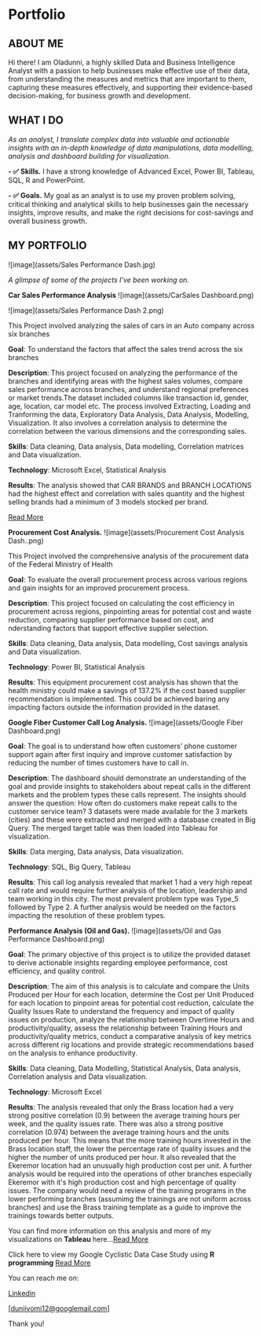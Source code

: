 # Portfolio
<!--Section 1: Introduce your self-->
## ABOUT ME

Hi there! I am Oladunni, a highly skilled Data and Business Intelligence Analyst with a passion to help businesses make effective use of their data, from understanding the measures and metrics that are important to them, capturing these measures effectively, and supporting their evidence-based decision-making, for business growth and development.   


<!--Mention your top/relevant skills here - core and soft skills-->
## WHAT I DO

*As an analyst, I translate complex data into valuable and actionable insights with an in-depth knowledge of data manipulations, data modelling, analysis and dashboard building for visualization.*

**- ✅ Skills.**
I have a strong knowledge of Advanced Excel, Power BI, Tableau, SQL, R and PowerPoint. 

**- ✅ Goals.**
My goal as an analyst is to use my proven problem solving, critical thinking and analytical skills to help businesses gain the necessary insights, improve results, and make the right decisions for cost-savings and overall business growth.

<!--Section 2: List 3-4 key projects-->
## MY PORTFOLIO 

![image](assets/Sales Performance Dash.jpg)

*A glimpse of some of the projects I've been working on.*

**Car Sales Performance Analysis**
![image](assets/CarSales Dashboard.png)



























![image](assets/Sales Performance Dash 2.png)

This Project involved analyzing the sales of cars in an Auto company across six branches

**Goal**: To understand the factors that affect the sales trend across the six branches

**Description**: This project focused on analyzing the performance of the branches and identifying areas with the highest sales volumes, compare sales performance across branches, and understand regional preferences or market trends.The dataset included columns like transaction id, gender, age, location, car model etc. The process involved Extracting, Loading and Tranforming the data, Exploratory Data Analysis, Data Analysis, Modelling, Visualization. It also involves a correlation analysis to determine the correlation between the various dimensions and the corresponding sales.

**Skills**: Data cleaning, Data analysis, Data modelling, Correlation matrices and Data visualization.

**Technology**: Microsoft Excel, Statistical Analysis 

**Results**: The analysis showed that CAR BRANDS and BRANCH LOCATIONS had the highest effect and correlation with sales quantity and the highest selling brands had a minimum of 3 models stocked per brand.



[Read More](https://1drv.ms/b/c/5d8965274b18765c/EXebQy8Y62pEguD5Gbv1uzUBLe8Xwfn8c9AYIvzEz08aFw?e=YciEp8)

**Procurement Cost Analysis.**
![image](assets/Procurement Cost Analysis Dash..png) 



This Project involved the comprehensive analysis of the procurement data of the Federal Ministry of Health

**Goal**: To evaluate the overall procurement process across various regions and gain insights for an improved procurement process.

**Description**: This project focused on calculating the cost efficiency in procurement across regions, pinpointing areas for potential cost and waste reduction, comparing supplier performance based on cost, and nderstanding factors that support effective supplier selection.


**Skills**: Data cleaning, Data analysis, Data modelling, Cost savings analysis and Data visualization.

**Technology**: Power BI, Statistical Analysis 

**Results**: This equipment procurement cost analysis has shown that the health ministry could make a savings of 137.2% if the cost based supplier recommendation is implemented. This could be achieved baring any impacting factors outside the information provided in the dataset.


**Google Fiber Customer Call Log Analysis.**
![image](assets/Google Fiber Dashboard.png) 



**Goal**: The goal is to understand how often customers’ phone customer support again after first inquiry and improve customer satisfaction by reducing the number of times customers have to call in. 

**Description**: The dashboard should demonstrate an understanding of the goal and provide insights to stakeholders about repeat calls in the different markets and the problem types these calls represent. The insights should answer the question: How often do customers make repeat calls to the customer service team? 3 datasets were made available for the 3 markets (cities) and these were extracted and merged with a database created in Big Query. The merged target table was then loaded into Tableau for visualization.

**Skills**: Data merging, Data analysis, Data visualization.

**Technology**: SQL, Big Query, Tableau 

**Results**: This call log analysis revealed that market 1 had a very high repeat call rate and would require further analysis of the location, leadership and team working in this city. The most prevalent problem type was Type_5 followed by Type 2. A further analysis would be needed on the factors impacting the resolution of these problem types.

**Performance Analysis (Oil and Gas).**
![image](assets/Oil and Gas Performance Dashboard.png)



**Goal**: The primary objective of this project is to utilize the provided dataset to derive actionable insights regarding employee performance, cost efficiency, and quality control. 

**Description**: The aim of this analysis is to calculate and compare the Units Produced per Hour for each location, determine the Cost per Unit Produced for each location to pinpoint areas for potential cost reduction, calculate the Quality Issues Rate to understand the frequency and impact of quality issues on production, analyze the relationship between Overtime Hours and productivity/quality, assess the relationship between Training Hours and productivity/quality metrics, conduct a comparative analysis of key metrics across different rig locations and provide strategic recommendations based on the analysis to enhance productivity. 

**Skills**: Data cleaning, Data Modelling, Statistical Analysis, Data analysis, Correlation analysis and Data visualization.

**Technology**: Microsoft Excel

**Results**: The analysis revealed that only the Brass location had a very strong positive correlation (0.9) between the average training hours per week, and the quality issues rate. There was also a strong positive correlation (0.974) between the average training hours and the units produced per hour. This means that the more training hours invested in the Brass location staff, the lower the percentage rate of quality issues and the higher the number of units produced per hour. It also revealed that the Ekeremor location had an unusually high production cost per unit. A further analysis would be required into the operations of other branches especially Ekeremor with it's high production cost and high percentage of quality issues. The company would need a review of the training programs in the lower performing branches (assumimg the trainings are not uniform across branches) and use the Brass training template as a guide to improve the trainings towards better outputs.

You can find more information on this analysis and more of my visualizations on **Tableau** here...[Read More](https://public.tableau.com/app/profile/dunni.aji/vizzes) 

Click here to view my Google Cyclistic Data Case Study using **R programming** [Read More](https://www.kaggle.com/code/oladunnia/google-cyclistic-data-case-study-1)

You can reach me on: 

[Linkedin](https://www.linkedin.com/in/oa10/)


[duniiyomi12@googlemail.com]

Thank you!



